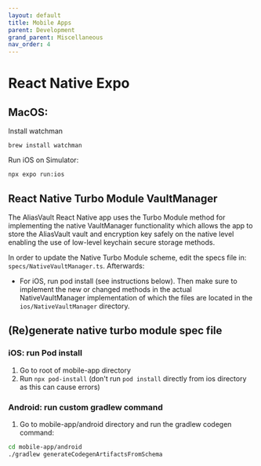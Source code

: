 ```yaml
---
layout: default
title: Mobile Apps
parent: Development
grand_parent: Miscellaneous
nav_order: 4
---
```


# React Native Expo

## MacOS:
Install watchman

```
brew install watchman
```

Run iOS on Simulator:

```
npx expo run:ios
```

## React Native Turbo Module VaultManager
The AliasVault React Native app uses the Turbo Module method for implementing the native VaultManager functionality which allows the app to store the AliasVault vault and encryption key safely on the native level enabling the use of low-level keychain secure storage methods.

In order to update the Native Turbo Module scheme, edit the specs file in: `specs/NativeVaultManager.ts`. Afterwards:
- For iOS, run pod install (see instructions below). Then make sure to implement the new or changed methods in the actual NativeVaultManager implementation of which the files are located in the `ios/NativeVaultManager` directory.

## (Re)generate native turbo module spec file

### iOS: run Pod install
1. Go to root of mobile-app directory
2. Run `npx pod-install` (don't run `pod install` directly from ios directory as this can cause errors)

### Android: run custom gradlew command
1. Go to mobile-app/android directory and run the gradlew codegen command:
```bash
cd mobile-app/android
./gradlew generateCodegenArtifactsFromSchema
```